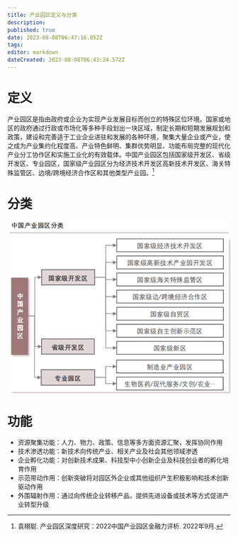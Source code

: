 ```yaml
---
title: 产业园区定义与分类
description: 
published: true
date: 2023-08-08T06:47:16.052Z
tags: 
editor: markdown
dateCreated: 2023-08-08T06:43:24.572Z
---
```


# 定义
产业园区是指由政府或企业为实现产业发展目标而创立的特殊区位环境。国家或地区的政府通过行政或市场化等多种手段划出一块区域，制定长期和短期发展规划和政策，建设和完善适于工业企业进驻和发展的各种环境，聚集大量企业或产业，使之成为产业集约化程度高、产业特色鲜明、集群优势明显、功能布局完整的现代化产业分工协作区和实施工业化的有效载体。中国产业园区包括国家级开发区、省级开发区、专业园区，国家级产业园区分为经济技术开发区高新技术开发区、海关特殊监管区、边境/跨境经济合作区和其他类型产业园。[^1]

# 分类
![中国产业园区分类.png](/assets/image/page/中国产业园区分类.png)

# 功能
- 资源聚集功能：人力、物力、政策、信息等多方面资源汇聚，发挥协同作用
- 技术渗透功能：新技术向传统产业、相关产业及社会其他领域渗透
- 企业孵化功能：对创新技术成果、科技型中小创新企业及科技创业者的孵化培育作用
- 示范带动作用：创新突破将对园区外企业或其他组织产生积极影响和技术创新驱动作用
- 外围辐射作用：通过向传统企业转移产品，提供先进设备或技术等方式促进产业转型升级


[^1]: 袁栩聪. 产业园区深度研究：2022中国产业园区金融力评析. 2022年9月.